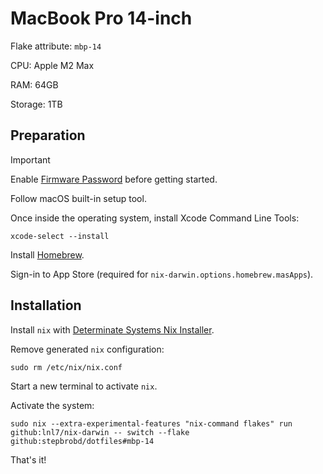 # MacBook Pro 14-inch

Flake attribute: `mbp-14`

CPU: Apple M2 Max

RAM: 64GB

Storage: 1TB

## Preparation

> [!Important]
> Enable [Firmware Password](https://support.apple.com/en-us/HT204455) before getting started.

Follow macOS built-in setup tool.

Once inside the operating system, install Xcode Command Line Tools:

```shell
xcode-select --install
```

Install [Homebrew](https://brew.sh).

Sign-in to App Store (required for `nix-darwin.options.homebrew.masApps`).

## Installation

Install `nix` with [Determinate Systems Nix Installer](https://github.com/determinatesystems/nix-installer).

Remove generated `nix` configuration:

```shell
sudo rm /etc/nix/nix.conf
```

Start a new terminal to activate `nix`.

Activate the system:

```shell
sudo nix --extra-experimental-features "nix-command flakes" run github:lnl7/nix-darwin -- switch --flake github:stepbrobd/dotfiles#mbp-14
```

That's it!
